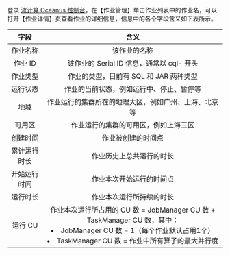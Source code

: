 登录 [流计算 Oceanus 控制台](https://console.cloud.tencent.com/oceanus)，在【作业管理】单击作业列表中的作业名，可以打开【作业详情】页查看作业的详细信息，信息中的各个字段含义如下表所示。

|     字段     |                             含义                             |
| :----------: | :----------------------------------------------------------: |
|   作业名称   |                         该作业的名称                         |
|   作业 ID    |          该作业的 Serial ID 信息，通常以 cql- 开头           |
|   作业类型   |            作业的类型，目前有 SQL 和 JAR 两种类型            |
|   运行状态   |          作业的当前状态，例如运行中、停止、暂停等       |
|     地域     |    作业运行的集群所在的地理大区，例如广州、上海、北京等   |
|    可用区    |             作业运行的集群的可用区，例如上海三区             |
|   创建时间   |                      作业被创建的时间点                      |
| 累计运行时长 |                   作业历史上总共运行的时长                   |
| 开始运行时间 |                   作业本次开始运行的时间点                   |
|   运行时长   |                   作业本次运行所持续的时长                   |
|   运行 CU    | 作业本次运行所占用的 CU 数 = JobManager CU 数 + TaskManager CU 数，其中：<li>JobManager CU 数 = 1（每个作业默认占用1个）<li>TaskManager CU 数 = 作业中所有算子的最大并行度 |
